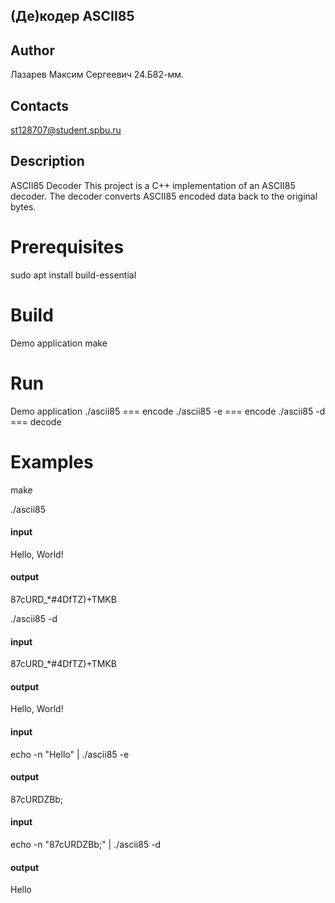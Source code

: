 ## (Де)кодер ASCII85
## Author
Лазарев Максим Сергеевич 24.Б82-мм.
## Contacts
st128707@student.spbu.ru
## Description
ASCII85 Decoder
This project is a C++ implementation of an ASCII85 decoder. The decoder converts ASCII85 encoded data back to the original bytes.
# Prerequisites
sudo apt install build-essential

# Build
Demo application
make

# Run
Demo application
./ascii85        === encode
./ascii85 -e     === encode
./ascii85 -d     === decode

# Examples
make

./ascii85
#### input
Hello, World!
#### output
87cURD_*#4DfTZ)+TMKB

./ascii85 -d
#### input
87cURD_*#4DfTZ)+TMKB
#### output
Hello, World!

#### input
echo -n "Hello" | ./ascii85 -e
#### output
87cURDZBb;

#### input
echo -n "87cURDZBb;" | ./ascii85 -d
#### output
Hello
